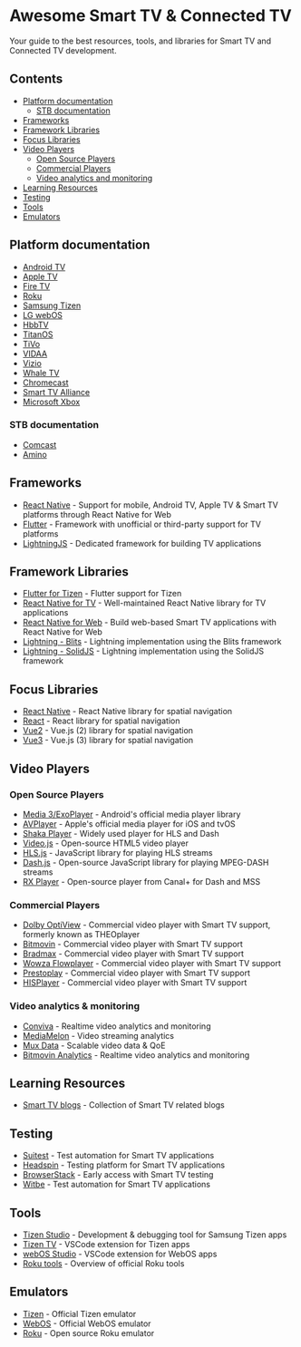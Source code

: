# Awesome Smart TV & Connected TV
Your guide to the best resources, tools, and libraries for Smart TV and Connected TV development.

## Contents
- [Platform documentation](#platform-documentation)
    - [STB documentation](#stb-documentation)
- [Frameworks](#frameworks)
- [Framework Libraries](#framework-libraries)
- [Focus Libraries](#focus-libraries)
- [Video Players](#video-players)
    - [Open Source Players](#open-source-players)
    - [Commercial Players](#commercial-players)
    - [Video analytics and monitoring](#video-analytics-and-monitoring)
- [Learning Resources](#learning-resources)
- [Testing](#testing)
- [Tools](#tools)
- [Emulators](#emulators)

## Platform documentation
- [Android TV](https://developer.android.com/tv)
- [Apple TV](https://developer.apple.com/develop/)
- [Fire TV](https://developer.amazon.com/docs/fire-tv/getting-started-developing-apps-and-games.html)
- [Roku](https://developer.roku.com/)
- [Samsung Tizen](https://developer.samsung.com/smarttv/develop)
- [LG webOS](https://webostv.developer.lge.com/)
- [HbbTV](https://developer.hbbtv.org/)
- [TitanOS](https://docs.titanos.tv/)
- [TiVo](https://developers.tivo.com/)
- [VIDAA](https://www.vidaa.com)
- [Vizio](https://developer.vizio.com/)
- [Whale TV](https://developer.whaletv.com/)
- [Chromecast](https://developers.google.com/cast/)
- [Smart TV Alliance](https://www.smarttv-alliance.org/)
- [Microsoft Xbox](https://learn.microsoft.com/en-us/windows/uwp/apps-for-xbox/development-options)

### STB documentation
- [Comcast](https://docs.developer.comcast.com/)
- [Amino](https://help.amino.tv/hc/en-us/categories/34584272781465-Developer-Resources)

## Frameworks
- [React Native](https://reactnative.dev/) - Support for mobile, Android TV, Apple TV & Smart TV platforms through React Native for Web
- [Flutter](https://flutter.dev/) - Framework with unofficial or third-party support for TV platforms
- [LightningJS](https://lightningjs.io/) - Dedicated framework for building TV applications

## Framework Libraries
- [Flutter for Tizen](https://github.com/flutter-tizen/flutter-tizen) - Flutter support for Tizen
- [React Native for TV](https://github.com/react-native-tvos/react-native-tvos) - Well-maintained React Native library for TV applications
- [React Native for Web](https://github.com/necolas/react-native-web) - Build web-based Smart TV applications with React Native for Web
- [Lightning - Blits](https://github.com/lightning-js/blits) - Lightning implementation using the Blits framework
- [Lightning - SolidJS](https://github.com/lightning-tv/solid) - Lightning implementation using the SolidJS framework


## Focus Libraries
- [React Native](https://github.com/bamlab/react-tv-space-navigation) - React Native library for spatial navigation
- [React](https://github.com/NoriginMedia/Norigin-Spatial-Navigation) - React library for spatial navigation
- [Vue2](https://github.com/twcapps/vue-spatialnavigation) - Vue.js (2) library for spatial navigation
- [Vue3](https://github.com/MLangendijk/vue3-spatial-navigation) - Vue.js (3) library for spatial navigation

## Video Players
### Open Source Players
- [Media 3/ExoPlayer](https://developer.android.com/media/media3/exoplayer) - Android's official media player library
- [AVPlayer](https://developer.apple.com/documentation/avfoundation/avplayer/) - Apple's official media player for iOS and tvOS
- [Shaka Player](https://github.com/shaka-project/shaka-player) - Widely used player for HLS and Dash
- [Video.js](https://videojs.com/) - Open-source HTML5 video player
- [HLS.js](https://github.com/video-dev/hls.js) - JavaScript library for playing HLS streams
- [Dash.js](https://github.com/Dash-Industry-Forum/dash.js) - Open-source JavaScript library for playing MPEG-DASH streams
- [RX Player](https://github.com/canalplus/rx-player) - Open-source player from Canal+ for Dash and MSS

### Commercial Players
- [Dolby OptiView](https://optiview.dolby.com/) - Commercial video player with Smart TV support, formerly known as THEOplayer
- [Bitmovin](https://bitmovin.com/) - Commercial video player with Smart TV support
- [Bradmax](https://bradmax.com/site/en/) - Commercial video player with Smart TV support
- [Wowza Flowplayer](https://flowplayer.com/) - Commercial video player with Smart TV support
- [Prestoplay](https://castlabs.com/prestoplay/) - Commercial video player with Smart TV support
- [HISPlayer](https://hisplayer.com/) - Commercial video player with Smart TV support

### Video analytics & monitoring
- [Conviva](https://www.conviva.com/) - Realtime video analytics and monitoring
- [MediaMelon](https://mediamelon.com/) - Video streaming analytics
- [Mux Data](https://www.mux.com/data) - Scalable video data & QoE
- [Bitmovin Analytics](https://bitmovin.com/video-analytics/) - Realtime video analytics and monitoring

## Learning Resources
* [Smart TV blogs](https://medium.com/@mlangendijk/list/smarttv-efbb80a6a0c1) - Collection of Smart TV related blogs

## Testing
* [Suitest](https://suite.st/) - Test automation for Smart TV applications
* [Headspin](https://www.headspin.io/solutions/smart-tv-testing) - Testing platform for Smart TV applications
* [BrowserStack](https://www.browserstack.com/test-on-smart-tv) - Early access with Smart TV testing
* [Witbe](https://www.witbe.net/technology/qa-test-automation/) - Test automation for Smart TV applications

## Tools
- [Tizen Studio](https://developer.samsung.com/smarttv/develop/tools/tizen-studio.html) - Development & debugging tool for Samsung Tizen apps
- [Tizen TV](https://developer.samsung.com/smarttv/develop/tools/additional-tools/vscode-extension.html) - VSCode extension for Tizen apps
- [webOS Studio](https://webostv.developer.lge.com/develop/tools/webos-studio-introduction) - VSCode extension for WebOS apps
- [Roku tools](https://developer.roku.com/docs/developer-program/dev-tools/tools-overview.md) - Overview of official Roku tools

## Emulators
- [Tizen](https://developer.samsung.com/smarttv/develop/getting-started/using-sdk/tv-emulator.html) - Official Tizen emulator
- [WebOS](https://webostv.developer.lge.com/develop/tools/simulator-introduction) - Official WebOS emulator
- [Roku](https://github.com/lvcabral/brs-engine) - Open source Roku emulator
